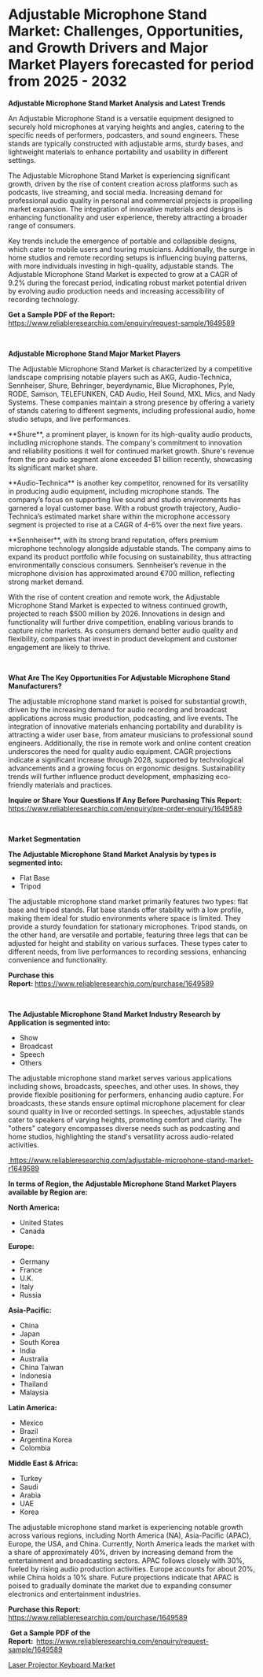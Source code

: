 <p><h1>Adjustable Microphone Stand Market: Challenges, Opportunities, and Growth Drivers and Major Market Players forecasted for period from 2025 - 2032</h1></p><p><strong>Adjustable Microphone Stand Market Analysis and Latest Trends</strong></p>
<p><p>An Adjustable Microphone Stand is a versatile equipment designed to securely hold microphones at varying heights and angles, catering to the specific needs of performers, podcasters, and sound engineers. These stands are typically constructed with adjustable arms, sturdy bases, and lightweight materials to enhance portability and usability in different settings.</p><p>The Adjustable Microphone Stand Market is experiencing significant growth, driven by the rise of content creation across platforms such as podcasts, live streaming, and social media. Increasing demand for professional audio quality in personal and commercial projects is propelling market expansion. The integration of innovative materials and designs is enhancing functionality and user experience, thereby attracting a broader range of consumers.</p><p>Key trends include the emergence of portable and collapsible designs, which cater to mobile users and touring musicians. Additionally, the surge in home studios and remote recording setups is influencing buying patterns, with more individuals investing in high-quality, adjustable stands. The Adjustable Microphone Stand Market is expected to grow at a CAGR of 9.2% during the forecast period, indicating robust market potential driven by evolving audio production needs and increasing accessibility of recording technology.</p></p>
<p><strong>Get a Sample PDF of the Report:&nbsp;</strong> <a href="https://www.reliableresearchiq.com/enquiry/request-sample/1649589?utm_campaign=2144&utm_medium=2&utm_source=Github&utm_content=ia&utm_term=07022025&utm_id=adjustable-microphone-stand">https://www.reliableresearchiq.com/enquiry/request-sample/1649589</a></p>
<p>&nbsp;</p>
<p><strong>Adjustable Microphone Stand Major Market Players</strong></p>
<p><p>The Adjustable Microphone Stand Market is characterized by a competitive landscape comprising notable players such as AKG, Audio-Technica, Sennheiser, Shure, Behringer, beyerdynamic, Blue Microphones, Pyle, RODE, Samson, TELEFUNKEN, CAD Audio, Heil Sound, MXL Mics, and Nady Systems. These companies maintain a strong presence by offering a variety of stands catering to different segments, including professional audio, home studio setups, and live performances.</p><p>**Shure**, a prominent player, is known for its high-quality audio products, including microphone stands. The company's commitment to innovation and reliability positions it well for continued market growth. Shure's revenue from the pro audio segment alone exceeded $1 billion recently, showcasing its significant market share.</p><p>**Audio-Technica** is another key competitor, renowned for its versatility in producing audio equipment, including microphone stands. The company’s focus on supporting live sound and studio environments has garnered a loyal customer base. With a robust growth trajectory, Audio-Technica’s estimated market share within the microphone accessory segment is projected to rise at a CAGR of 4-6% over the next five years.</p><p>**Sennheiser**, with its strong brand reputation, offers premium microphone technology alongside adjustable stands. The company aims to expand its product portfolio while focusing on sustainability, thus attracting environmentally conscious consumers. Sennheiser’s revenue in the microphone division has approximated around €700 million, reflecting strong market demand.</p><p>With the rise of content creation and remote work, the Adjustable Microphone Stand Market is expected to witness continued growth, projected to reach $500 million by 2026. Innovations in design and functionality will further drive competition, enabling various brands to capture niche markets. As consumers demand better audio quality and flexibility, companies that invest in product development and customer engagement are likely to thrive.</p></p>
<p>&nbsp;</p>
<p><strong>What Are The Key Opportunities For Adjustable Microphone Stand Manufacturers?</strong></p>
<p><p>The adjustable microphone stand market is poised for substantial growth, driven by the increasing demand for audio recording and broadcast applications across music production, podcasting, and live events. The integration of innovative materials enhancing portability and durability is attracting a wider user base, from amateur musicians to professional sound engineers. Additionally, the rise in remote work and online content creation underscores the need for quality audio equipment. CAGR projections indicate a significant increase through 2028, supported by technological advancements and a growing focus on ergonomic designs. Sustainability trends will further influence product development, emphasizing eco-friendly materials and practices.</p></p>
<p><strong>Inquire or Share Your Questions If Any Before Purchasing This Report:</strong> <a href="https://www.reliableresearchiq.com/enquiry/pre-order-enquiry/1649589?utm_campaign=2144&utm_medium=2&utm_source=Github&utm_content=ia&utm_term=07022025&utm_id=adjustable-microphone-stand">https://www.reliableresearchiq.com/enquiry/pre-order-enquiry/1649589</a></p>
<p>&nbsp;</p>
<p><strong>Market Segmentation</strong></p>
<p><strong>The Adjustable Microphone Stand Market Analysis by types is segmented into:</strong></p>
<p><ul><li>Flat Base</li><li>Tripod</li></ul></p>
<p><p>The adjustable microphone stand market primarily features two types: flat base and tripod stands. Flat base stands offer stability with a low profile, making them ideal for studio environments where space is limited. They provide a sturdy foundation for stationary microphones. Tripod stands, on the other hand, are versatile and portable, featuring three legs that can be adjusted for height and stability on various surfaces. These types cater to different needs, from live performances to recording sessions, enhancing convenience and functionality.</p></p>
<p><strong>Purchase this Report:&nbsp;</strong><a href="https://www.reliableresearchiq.com/purchase/1649589?utm_campaign=2144&utm_medium=2&utm_source=Github&utm_content=ia&utm_term=07022025&utm_id=adjustable-microphone-stand">https://www.reliableresearchiq.com/purchase/1649589</a></p>
<p>&nbsp;</p>
<p><strong>The Adjustable Microphone Stand Market Industry Research by Application is segmented into:</strong></p>
<p><ul><li>Show</li><li>Broadcast</li><li>Speech</li><li>Others</li></ul></p>
<p><p>The adjustable microphone stand market serves various applications including shows, broadcasts, speeches, and other uses. In shows, they provide flexible positioning for performers, enhancing audio capture. For broadcasts, these stands ensure optimal microphone placement for clear sound quality in live or recorded settings. In speeches, adjustable stands cater to speakers of varying heights, promoting comfort and clarity. The "others" category encompasses diverse needs such as podcasting and home studios, highlighting the stand's versatility across audio-related activities.</p></p>
<p><a href="https://www.reliableresearchiq.com/adjustable-microphone-stand-market-r1649589?utm_campaign=2144&utm_medium=2&utm_source=Github&utm_content=ia&utm_term=07022025&utm_id=adjustable-microphone-stand">&nbsp;https://www.reliableresearchiq.com/adjustable-microphone-stand-market-r1649589</a></p>
<p><strong>In terms of Region, the Adjustable Microphone Stand Market Players available by Region are:</strong></p>
<p>
    <p> <strong> North America: </strong>
        <ul>
            <li>United States</li>
            <li>Canada</li>
        </ul>
        </p> 
    <p> <strong> Europe: </strong>
        <ul>
            <li>Germany</li>
            <li>France</li>
            <li>U.K.</li>
            <li>Italy</li>
            <li>Russia</li>
        </ul>
        </p> 
    <p> <strong> Asia-Pacific: </strong>
        <ul>
            <li>China</li>
            <li>Japan</li>
            <li>South Korea</li>
            <li>India</li>
            <li>Australia</li>
            <li>China Taiwan</li>
            <li>Indonesia</li>
            <li>Thailand</li>
            <li>Malaysia</li>
        </ul>
        </p> 
    <p> <strong> Latin America: </strong>
        <ul>
            <li>Mexico</li>
            <li>Brazil</li>
            <li>Argentina Korea</li>
            <li>Colombia</li>
        </ul>
        </p> 
    <p> <strong> Middle East & Africa: </strong>
        <ul>
            <li>Turkey</li>
            <li>Saudi</li>
            <li>Arabia</li>
            <li>UAE</li>
            <li>Korea</li>
        </ul>
    </p>
    </p>
<p><p>The adjustable microphone stand market is experiencing notable growth across various regions, including North America (NA), Asia-Pacific (APAC), Europe, the USA, and China. Currently, North America leads the market with a share of approximately 40%, driven by increasing demand from the entertainment and broadcasting sectors. APAC follows closely with 30%, fueled by rising audio production activities. Europe accounts for about 20%, while China holds a 10% share. Future projections indicate that APAC is poised to gradually dominate the market due to expanding consumer electronics and entertainment industries.</p></p>
<p><strong>Purchase this Report: </strong><a href="https://www.reliableresearchiq.com/purchase/1649589?utm_campaign=2144&utm_medium=2&utm_source=Github&utm_content=ia&utm_term=07022025&utm_id=adjustable-microphone-stand">https://www.reliableresearchiq.com/purchase/1649589</a></p>
<p>&nbsp;<strong>Get a Sample PDF of the Report:&nbsp;&nbsp;</strong><a href="https://www.reliableresearchiq.com/enquiry/request-sample/1649589?utm_campaign=2144&utm_medium=2&utm_source=Github&utm_content=ia&utm_term=07022025&utm_id=adjustable-microphone-stand">https://www.reliableresearchiq.com/enquiry/request-sample/1649589</a></p>
<p><strong></strong></p>
<p><p><a href="https://github.com/AshrafKhan865/Market-Research-Report-List-1/blob/main/laser-projector-keyboard-market.md?utm_campaign=2144&utm_medium=2&utm_source=Github&utm_content=ia&utm_term=07022025&utm_id=adjustable-microphone-stand">Laser Projector Keyboard Market</a></p></p>